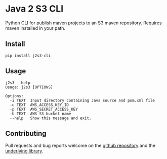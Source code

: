 # Java 2 S3 CLI
Python CLI for publish maven projects to an S3 maven repository. Requires maven installed in your path.

## Install
`pip install j2s3-cli`

## Usage
```
j2s3 --help
Usage: j2s3 [OPTIONS]

Options:
  -i TEXT  Input directory containing Java source and pom.xml file
  -u TEXT  AWS_ACCESS_KEY_ID
  -p TEXT  AWS_SECRET_ACCESS_KEY
  -b TEXT  AWS S3 bucket name
  --help   Show this message and exit.
```

## Contributing

Pull requests and bug reports welcome on the [github repository](https://github.com/jackmahoney/j2s3-cli) and the [underlying library](https://pypi.org/project/j2s3/). 
